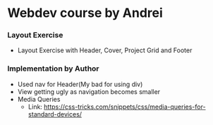 # Webdev course by Andrei

### Layout Exercise
* Layout Exercise with Header, Cover, Project Grid and Footer

### Implementation by Author
* Used nav for Header(My bad for using div)
* View getting ugly as navigation becomes smaller
* Media Queries
  * Link: https://css-tricks.com/snippets/css/media-queries-for-standard-devices/
  